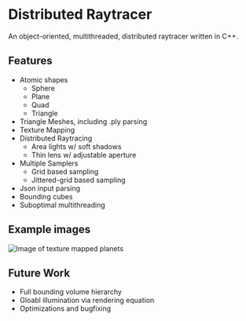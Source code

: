 # Distributed Raytracer
An object-oriented, multithreaded, distributed raytracer written in C++.

## Features
* Atomic shapes
  * Sphere
  * Plane
  * Quad
  * Triangle
* Triangle Meshes, including .ply parsing
* Texture Mapping
* Distributed Raytracing
  * Area lights w/ soft shadows
  * Thin lens w/ adjustable aperture
* Multiple Samplers
  * Grid based sampling
  * Jittered-grid based sampling
* Json input parsing
* Bounding cubes
* Suboptimal multithreading

## Example images

![Image of texture mapped planets](https://scontent-lhr8-1.xx.fbcdn.net/v/t1.15752-9/73302617_1015980858742248_6017589596508913664_n.png?_nc_cat=109&_nc_ohc=3r-w29DoFSEAX88r3yd&_nc_ht=scontent-lhr8-1.xx&oh=96fa1aa9beef50aabd8f808655016f31&oe=5EC72EC2)

## Future Work
* Full bounding volume hierarchy
* Gloabl illumination via rendering equation
* Optimizations and bugfixing
